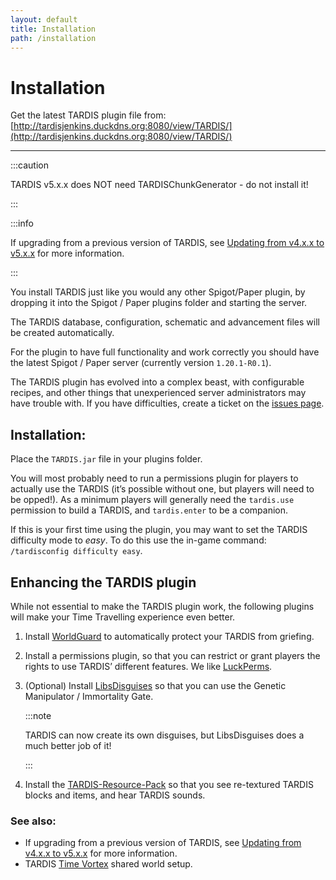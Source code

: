 ```yaml
---
layout: default
title: Installation
path: /installation
---
```


# Installation

Get the latest TARDIS plugin file
from: [http://tardisjenkins.duckdns.org:8080/view/TARDIS/](http://tardisjenkins.duckdns.org:8080/view/TARDIS/)

* * *

:::caution

TARDIS v5.x.x does NOT need TARDISChunkGenerator - do not install it!

:::

:::info

If upgrading from a previous version of TARDIS, see [Updating from v4.x.x to v5.x.x](updating-to-unified-plugin) for more information.

:::

You install TARDIS just like you would any other Spigot/Paper plugin, by dropping it into the Spigot / Paper plugins folder and starting the server.

The TARDIS database, configuration, schematic and advancement files will be created automatically.

For the plugin to have full functionality and work correctly you should have the latest Spigot / Paper server (currently version `1.20.1-R0.1`).

The TARDIS plugin has evolved into a complex beast, with configurable recipes, and other things that unexperienced server administrators may have trouble with. If you have difficulties, create a ticket on the [issues page](https://github.com/eccentricdevotion/TARDIS/issues).

## Installation:

Place the `TARDIS.jar` file in your plugins folder.

You will most probably need to run a permissions plugin for players to actually use the TARDIS (it’s possible without one, but players will need to be opped!). As a minimum players will generally need the `tardis.use` permission to build a TARDIS, and `tardis.enter` to be a companion.

If this is your first time using the plugin, you may want to set the TARDIS difficulty mode to _easy_. To do this use the in-game command: `/tardisconfig difficulty easy`.

## Enhancing the TARDIS plugin

While not essential to make the TARDIS plugin work, the following plugins will make your Time Travelling experience even better.

1. Install [WorldGuard](https://enginehub.org/worldguard) to automatically protect your TARDIS from griefing.
2. Install a permissions plugin, so that you can restrict or grant players the rights to use TARDIS’ different features.
   We like [LuckPerms](https://luckperms.net/).
3. (Optional) Install [LibsDisguises](https://www.spigotmc.org/resources/libs-disguises-free.81/) so that you can use the Genetic Manipulator / Immortality Gate. 

   :::note
   
   TARDIS can now create its own disguises, but LibsDisguises does a much better job of it!
   
   :::
   
4. Install the [TARDIS-Resource-Pack](resource-packs) so that you see re-textured TARDIS blocks and items, and hear TARDIS sounds.


### See also:

* If upgrading from a previous version of TARDIS, see [Updating from v4.x.x to v5.x.x](updating-to-unified-plugin) for more information.
* TARDIS [Time Vortex](time-vortex) shared world setup.

